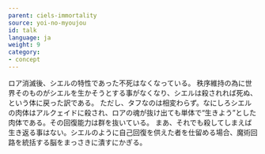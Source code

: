 ```yaml
---
parent: ciels-immortality
source: yoi-no-myoujou
id: talk
language: ja
weight: 9
category:
- concept
---
```


ロア消滅後、シエルの特性であった不死はなくなっている。
秩序維持の為に世界そのものがシエルを生かそうとする事がなくなり、シエルは殺されれば死ぬ、という体に戻った訳である。
ただし、タフなのは相変わらず。なにしろシエルの肉体はアルクェイドに殺され、ロアの魂が抜け出ても単体で“生きよう”とした肉体である。その回復能力は群を抜いている。
まあ、それでも殺してしまえば生き返る事はない。シエルのように自己回復を供えた者を仕留める場合、魔術回路を統括する脳をまっさきに潰すにかぎる。
